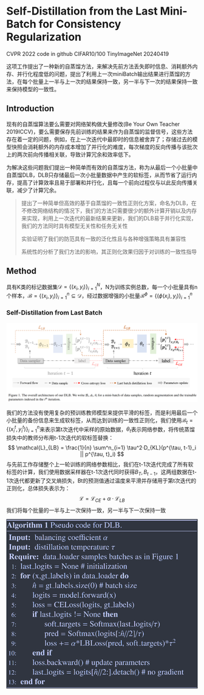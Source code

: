 # Self-Distillation from the Last Mini-Batch for Consistency Regularization

CVPR 2022	code in github	CIFAR10/100  TinyImageNet	20240419

这项工作提出了一种新的自蒸馏方法，来解决先前方法丢失即时信息、消耗额外内存、并行化程度低的问题，提出了利用上一次miniBatch输出结果进行蒸馏的方法，在每个批量上一半与上一次的结果保持一致，另一半与下一次的结果保持一致来保持模型的一致性。

## Introduction

现有的自蒸馏算法要么需要对网络架构做大量修改(Be Your Own Teacher 2019ICCV)，要么需要保存先前训练的结果来作为自蒸馏的监督信号，这些方法存在着一定的问题，例如，在上一次迭代中最即时的信息被舍弃了；存储过去的模型快照会消耗额外的内存成本增加了并行化的难度，每次梯度的反向传播与该批次上的两次前向传播相关联，导致计算冗余和效率低下。

为解决这些问题我们提出一种简单而有效的自蒸馏方法，称为从最后一个小批量中自蒸馏DLB，DLB只存储最后一次小批量数据中产生的软标签，从而节省了运行内存，提高了计算效率且易于部署和并行化，且每一个前向过程仅与以此反向传播关联，减少了计算冗余。

> 提出了一种简单但高效的基于自蒸馏的一致性正则化方案，命名为DLB，在不修改网络结构的情况下，我们的方法只需要很少的额外计算开销以及内存来实现，利用上一次迭代的最新结果来更新，我们的DLB易于并行化实现，我们的方法同时具有模型无关性和任务无关性
>
> 实验证明了我们的防范具有一致的泛化性且与各种增强策略具有兼容性
>
> 系统性的分析了我们方法的影响，其正则化效果归因于对训练的一致性指导

## Method

具有K类的标记数据集$\mathcal{D} = \{ (x_i, y_i)\}^N_{i=1}$，N为训练实例总数，每一个小批量具有n个样本，$\mathcal{B} = \{ (x_i, y_i)\}^n_{i=1} \subseteq \mathcal{D}$，经过数据增强的小批量$\mathcal{B}^\phi = \{ (\phi(x_i), y_i)\}^n_{i=1}$

### Self-Distillation from Last Batch

![image-20240418114520136](imgs/image-20240418114520136.png)

我们的方法没有使用复杂的预训练教师模型来提供平滑的标签，而是利用最后一个小批量的备份信息来生成软标签，从而达到训练的一致性正则化，我们使用$\mathcal{B}_t = \{ (x^t_i, y^t_i)\}^n_{i=1}$来表示第t次迭代中采样的原始数据，$\theta_t$表示网络参数，将传统蒸馏损失中的教师分布用t-1次迭代的软标签替换：
$$
\mathcal{L}_{LB} = \frac{1}{n} \sum^n_{i=1} \tau^2·D_{KL}(p^{\tau, t-1}_i || p^{\tau, t}_i)
$$
与先前工作存储整个上一轮训练的网络参数相比，我们在t-1次迭代完成了所有软标签的计算，我们使用数据采样器在t-1次迭代同时获得$B_T, B_{t-1}$，这两组数据在t-1次迭代都更新了交叉熵损失，Bt的预测值通过温度来平滑并存储用于第t次迭代的正则化，总体损失表示为：
$$
\mathcal{L} = \mathcal{L}_{CE} + \alpha·\mathcal{L}_{LB}
$$
我们将每个批量的一半与上一次保持一致，另一半与下一次保持一致

![image-20240418120727903](imgs/image-20240418120727903.png)